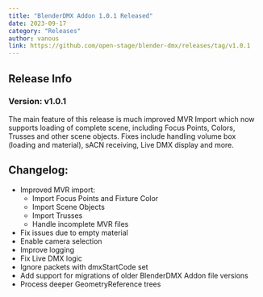 ```yaml
---
title: "BlenderDMX Addon 1.0.1 Released"
date: 2023-09-17
category: "Releases"
author: vanous
link: https://github.com/open-stage/blender-dmx/releases/tag/v1.0.1
---
```


## Release Info

### Version: v1.0.1

The main feature of this release is much improved MVR Import which now supports loading of complete scene, including Focus Points, Colors, Trusses and other scene objects. Fixes include handling volume box (loading and material), sACN receiving, Live DMX display and more.


## Changelog:

* Improved MVR import:
  * Import Focus Points and Fixture Color
  * Import Scene Objects
  * Import Trusses
  * Handle incomplete MVR files
* Fix issues due to empty material
* Enable camera selection
* Improve logging
* Fix Live DMX logic
* Ignore packets with dmxStartCode set
* Add support for migrations of older BlenderDMX Addon file versions
* Process deeper GeometryReference trees
